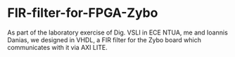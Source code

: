 # FIR-filter-for-FPGA-Zybo
As part of the laboratory exercise of Dig. VSLI in ECE NTUA,  me and Ioannis Danias, we designed in VHDL, a FIR filter for the Zybo board which communicates with it via AXI LITE.

